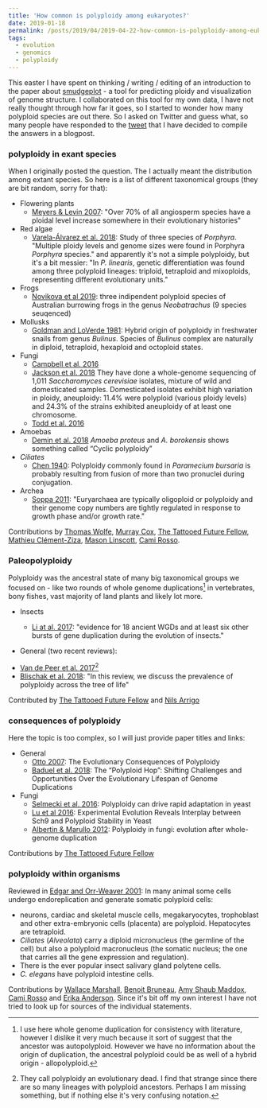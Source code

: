 ```yaml
---
title: 'How common is polyploidy among eukaryotes?'
date: 2019-01-18
permalink: /posts/2019/04/2019-04-22-how-common-is-polyploidy-among-eukaryotes/
tags:
  - evolution
  - genomics
  - polyploidy
---
```


This easter I have spent on thinking / writing / editing of an introduction to the paper about [smudgeplot](https://github.com/KamilSJaron/smudgeplot) - a tool for predicting ploidy and visualization of genome structure.
I collaborated on this tool for my own data, I have not really thought through how far it goes, so I started to wonder how many polyploid species are out there.
So I asked on Twitter and guess what, so many people have responded to the [tweet](https://twitter.com/KamilSJaron/status/1119582741023076352) that I have decided to compile the answers in a blogpost.

### polyploidy in exant species

When I originally posted the question. The I actually meant the distribution among extant species. So here is a list of different taxonomical groups (they are bit random, sorry for that):

* Flowering plants
  - [Meyers & Levin 2007](https://doi.org/10/bgbg5f): "Over 70% of all angiosperm species have a ploidal level increase somewhere in their evolutionary histories"
* Red algae
  - [Varela-Álvarez et al. 2018](https://www.nature.com/articles/s41598-018-26796-5): Study of three species of _Porphyra_. "Multiple ploidy levels and genome sizes were found in Porphyra _Porphyra_ species." and apparently it's not a simple polyploidy, but it's a bit messier: "In _P. linearis_, genetic differentiation was found among three polyploid lineages: triploid, tetraploid and mixoploids, representing different evolutionary units."
* Frogs
  - [Novikova et al 2019](https://doi.org/10.1101/593699): three indipendent polyploid species of Australian burrowing frogs in the genus _Neobatrachus_ (9 species seuqenced)
* Mollusks
  - [Goldman and LoVerde 1981](https://www.jstor.org/stable/2408272): Hybrid origin of polyploidy in freshwater snails from genus _Bulinus_. Species of _Bulinus_ complex are naturally in diploid, tetraploid, hexaploid and octoploid states.
* Fungi
  - [Campbell et al. 2016](https://www.ncbi.nlm.nih.gov/pubmed/27860510)
  - [Jackson et al. 2018](https://www.nature.com/articles/s41586-018-0030-5) They have done a whole-genome sequencing of 1,011 _Saccharomyces cerevisiae_ isolates, mixture of wild and domesticated samples. Domesticated isolates exhibit high variation in ploidy, aneuploidy: 11.4% were polyploid (various ploidy levels) and 24.3% of the strains exhibited aneuploidy of at least one chromosome.
  - [Todd et al. 2016](https://www.ncbi.nlm.nih.gov/pmc/articles/PMC5656283/)
* Amoebas
  - [Demin et al. 2018](https://link.springer.com/article/10.1134/S1990519X18010054) _Amoeba proteus_ and _A. borokensis_ shows something called “Cyclic polyploidy”
* _Ciliates_
  -  [Chen 1940](https://doi.org/10.1073/pnas.26.4.239): Polyploidy commonly found in _Paramecium bursaria_ is probably resulting from fusion of more than two pronuclei during conjugation.
* Archea
  - [Soppa 2011](http://www.biochemsoctrans.org/content/39/1/150): "Euryarchaea are typically oligoploid or polyploidy and their genome copy numbers are tightly regulated in response to growth phase and/or growth rate."

Contributions by [Thomas Wolfe](https://twitter.com/MupdnW), [Murray Cox](https://twitter.com/DrCompBio), [The Tattooed Future Fellow](https://twitter.com/schwessinger), [Mathieu Clément-Ziza](https://twitter.com/zetieum), [Mason Linscott](https://twitter.com/mason_linscott), [Cami Rosso](https://twitter.com/tweetycami).

### Paleopolyploidy

Polyploidy was the ancestral state of many big taxonomical groups we focused on - like two rounds of whole genome duplications[^1] in vertebrates, bony fishes, vast majority of land plants and likely lot more.

* Insects
  - [Li at al. 2017](https://doi.org/10.1073/pnas.1710791115): "evidence for 18 ancient WGDs and at least six other bursts of gene duplication during the evolution of insects."

* General (two recent reviews):
 - [Van de Peer et al. 2017](https://www.nature.com/articles/nrg.2017.26)[^2]
 - [Blischak et al. 2018](https://doi.org/10.1146/annurev-ecolsys-121415-032302): "In this review, we discuss the prevalence of polyploidy across the tree of life"

Contributed by [The Tattooed Future Fellow](https://twitter.com/schwessinger) and [Nils Arrigo](https://twitter.com/nilsarrigo)

### consequences of polyploidy

Here the topic is too complex, so I will just provide paper titles and links:

* General
  - [Otto 2007](https://doi.org/10.1016/j.cell.2007.10.022): The Evolutionary Consequences of Polyploidy
  - [Baduel et al. 2018](https://doi.org/10.3389/fevo.2018.00117): The “Polyploid Hop”: Shifting Challenges and Opportunities Over the Evolutionary Lifespan of Genome Duplications
* Fungi
  - [Selmecki et al. 2016](https://www.nature.com/articles/nature14187): Polyploidy can drive rapid adaptation in yeast
  - [Lu et al 2016](https://doi.org/10.1371/journal.pgen.1006409): Experimental Evolution Reveals Interplay between Sch9 and Polyploid Stability in Yeast
  - [Albertin & Marullo 2012](https://doi.org/10.1098/rspb.2012.0434):  Polyploidy in fungi: evolution after whole-genome duplication

Contributions by [The Tattooed Future Fellow](https://twitter.com/schwessinger)

### polyploidy within organisms

Reviewed in [Edgar and Orr-Weaver 2001](https://bit.ly/2W2oevv): In many animal some cells undergo endoreplication and generate somatic polyploid cells:
- neurons, cardiac and skeletal muscle cells, megakaryocytes, trophoblast and other extra-embryonic cells (placenta) are polyploid. Hepatocytes are tetraploid.
- _Ciliates_ (_Alveolata_) carry a diploid micronucleus (the germline of the cell) but also a polyploid macronucleus (the somatic nucleus; the one that carries all the gene expression and regulation).
- There is the ever popular insect salivary gland polytene cells.
- _C. elegans_ have polyploid intestine cells.

Contributions by [Wallace Marshall](https://twitter.com/WallaceUcsf), [Benoit Bruneau](https://twitter.com/benoitbruneau), [Amy Shaub Maddox](https://twitter.com/AmyShaubMaddox), [Cami Rosso](https://twitter.com/tweetycami) and [Erika Anderson](https://twitter.com/Erikacander). Since it's bit off my own interest I have not tried to look up for sources of the individual statements.

<!-- ### Discussion -->
<!-- There was a discussion about it (check) -->

[^1]: I use here whole genome duplication for consistency with literature, however I dislike it very much because it sort of suggest that the ancestor was autopolyploid. However we have no information about the origin of duplication, the ancestral polyploid could be as well of a hybrid origin - allopolyploid.

[^2]: They call polyploidy an evolutionary dead. I find that strange since there are so many lineages with polyploid ancestors. Perhaps I am missing something, but if nothing else it's very confusing notation.

